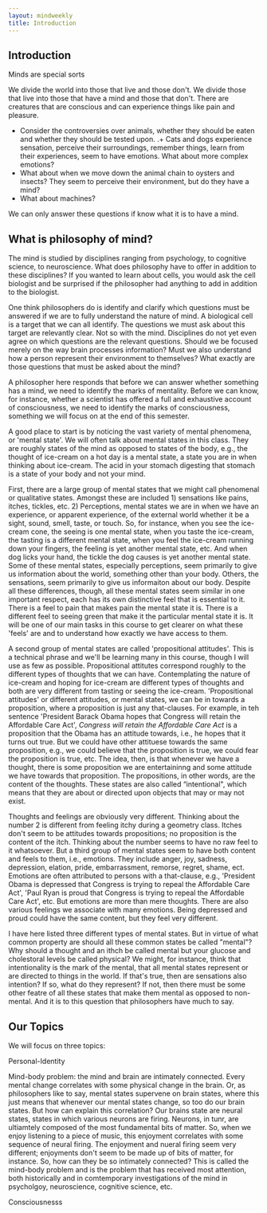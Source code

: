 ```yaml
---
layout: mindweekly
title: Introduction
---
```



## Introduction

Minds are special sorts 


We divide the world into those that live and those don't. We divide those that live into those that have a mind and those that don't. There are creatures that are conscious and can experience things like pain and pleasure. 
+ Consider the controversies over animals, whether they should be eaten and whether they should be tested upon. 
.+ Cats and dogs experience sensation, perceive their surroundings, remember things, learn from their experiences, seem to have emotions. What about more complex emotions? 
+ What about when we move down the animal chain to oysters and insects? They seem to perceive their environment, but do they have a mind? 
+ What about machines? 


We can only answer these questions if know what it is to have a mind. 


## What is philosophy of mind? 

The mind is studied by disciplines ranging from psychology, to cognitive science, to neuroscience. What does philosophy have to offer in addition to these disciplines? If you wanted to learn about cells, you would ask the cell biologist and be surprised if the philosopher had anything to add in addition to the biologist. 

One think philosophers do is identify and clarify which questions must be answered if we are to fully understand the nature of mind. A biological cell is a target that we can all identify. The questions we must ask about this target are relevantly clear. Not so with the mind. Disciplines do not yet even agree on which questions are the relevant questions. Should we be focused merely on the way brain processes information? Must we also understand how a person represent their environment to themselves? What exactly are those questions that must be asked about the mind? 

A philosopher here responds that before we can answer whether something has a mind, we need to identify the marks of mentality. Before we can know, for instance, whether a scientist has offered a full and exhaustive account of consciousness, we need to identify the marks of consciousness, something we will focus on at the end of this semester.

A good place to start is by noticing the vast variety of mental phenomena, or 'mental state'. We will often talk about mental states in this class. They are roughly states of the mind as opposed to states of the body, e.g., the thought of ice-cream on a hot day is a mental state, a state you are in when thinking about ice-cream. The acid in your stomach digesting that stomach is a state of your body and not your mind. 

First, there are a large group of mental states that we might call phenomenal or qualitative states. Amongst these are included  1) sensations like pains, itches, tickles, etc. 2) Perceptions, mental states we are in when we have an experience, or apparent experience, of the external world whether it be a sight, sound, smell, taste, or touch. So, for instance, when you see the ice-cream cone, the seeing is one mental state, when you taste the ice-cream, the tasting is a different mental state, when you feel the ice-cream running down your fingers, the feeling is yet another mental state, etc. And when dog licks your hand, the tickle the dog causes is yet another mental state. Some of these mental states, especially perceptions, seem primarily to give us information about the world, something other than your body. Others, the sensations, seem primarily to give us informaiton about our body. Despite all these differences, though, all these mental states seem similar in one important respect, each has its own distinctive feel that is essential to it. There is a feel to pain that makes pain the mental state it is. There is a different feel to seeing green that make  it the particular mental state it is. It will be one of our main tasks in this course to get clearer on what these 'feels' are and to understand how exactly we have access to them. 

A second group of mental states are called 'propositional attitudes'. This is a technical phrase and we'll be learning many in this course, though I will use as few as possible. Propositional attitutes correspond roughly to the different types of thoughts that we can have. Contemplating the nature of ice-cream and hoping for ice-cream are different types of thoughts and both are very different from tasting or seeing the ice-cream. 'Propositional attitudes' or different attitudes, or mental states, we can be in towards a proposition, where a proposition is just any that-clauses. For example, in teh sentence 'President Barack Obama hopes that Congress will retain the Affordable Care Act', *Congress will retain the Affordable Care Act* is a proposition that the Obama has an attitude towards, i.e., he hopes that it turns out true. But we could have other attituese towards the same proposition, e.g., we could believe that the proposition is true, we could fear the proposition is true, etc. The idea, then, is that whenever we have a thought, there is some proposition we are entertaininng and some attitude we have towards that proposition. The propositions, in other words, are the content of the thoughts. These states are also called “intentional", which means that they are about or directed upon objects that may or may not exist. 

Thoughts and feelings are obviously very different. Thinking about the number 2 is different from feeling itchy during a geometry class. Itches don't seem to be attitudes towards propositions; no proposition is the content of the itch. Thinking about the number seems to have no raw feel to it whatsoever. But a third group of mental states seem to have both content and feels to them, i.e., emotions. They include anger, joy, sadness, depression, elation, pride, embarrassment, remorse, regret, shame, ect. Emotions are often attributed to persons with a that-clause, e.g., 'President Obama is depressed that Congress is trying to repeal the Affordable Care Act', 'Paul Ryan is proud that Congress is trying to repeal the Affordable Care Act', etc.  But emotions are more than mere thoughts. There are also various feelings we associate with many emotions. Being depressed and proud could have the same content, but they feel very different. 

I have here listed three different types of mental states. But in virtue of what common property are should all these common states be called "mental"? Why should a thought and an ithch be called mental but your glucose and cholestoral levels be called physical? We might, for instance, think that intentionality is the mark of the mental, that all mental states represent or are directed to things in the world. If that's true, then are sensations also intention? If so, what do they represent? If not, then there must be some other featre of all these states that make them mental as opposed to non-mental. And it is to this question that philosophers have much to say. 



## Our Topics
We will focus on three topics: 

Personal-Identity



Mind-body problem: the mind and brain are intimately connected. Every mental change correlates with some physical change in the brain. Or, as philosophers like to say, mental states supervene on brain states, where this just means that whenever our mental states change, so too do our brain states. But how can explain this correlation? Our brains state are neural states, states in which various neurons are firing. Neurons, in tunr, are ultiamtely composed of the most fundamental bits of matter. So, when we enjoy listening to a piece of music, this enjoyment correlates with some sequence of neural firing. The enjoyment and nueral firing seem very different; enjoyments don't seem to be made up of bits of matter, for instance. So, how can they be so intimately connected? This is called the mind-body problem and is the problem that has received most attention, both historically and in comtemporary investigations of the mind in psycholgoy, neuroscience, cognitive science, etc. 

Consciousnesss 

